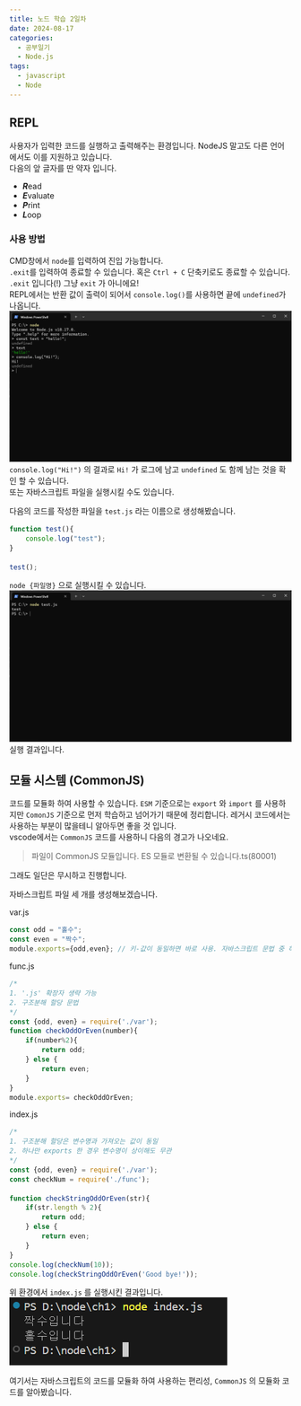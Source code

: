 ```yaml
---
title: 노드 학습 2일차
date: 2024-08-17
categories:
  - 공부일기
  - Node.js
tags:
  - javascript
  - Node
---
```

## REPL
사용자가 입력한 코드를 실행하고 출력해주는 환경입니다.  NodeJS 말고도 다른 언어에서도 이를 지원하고 있습니다.  
다음의 앞 글자를 딴 약자 입니다.
- ***R***ead
- ***E***valuate
- ***P***rint
- ***L***oop

### 사용 방법
CMD창에서 `node`를 입력하여 진입 가능합니다.  
`.exit`를 입력하여 종료할 수 있습니다. 혹은 `Ctrl + C` 단축키로도 종료할 수 있습니다.  
`.exit` 입니다(!) 그냥 `exit` 가 아니에요!  
REPL에서는 반환 값이 출력이 되어서 `console.log()`를 사용하면 끝에 `undefined`가 나옵니다.  
![](assets/img/screenshot/Pasted%20image%2020240817204147.png)  
`console.log("Hi!")` 의 결과로 `Hi!` 가 로그에 남고 `undefined` 도 함께 남는 것을 확인 할 수 있습니다.  
또는 자바스크립트 파일을 실행시킬 수도 있습니다.  

다음의 코드를 작성한 파일을 `test.js` 라는 이름으로 생성해봤습니다.
```javascript
function test(){
	console.log("test");
}

test();
```

`node {파일명}` 으로 실행시킬 수 있습니다.  
![](assets/img/screenshot/Pasted%20image%2020240817204544.png)  
실행 결과입니다.  

## 모듈 시스템 (CommonJS)
코드를 모듈화 하여 사용할 수 있습니다.
`ESM` 기준으로는 `export` 와 `import` 를 사용하지만 `ComonJS` 기준으로 먼저 학습하고 넘어가기 때문에 정리합니다. 레거시 코드에서는 사용하는 부분이 많을테니 알아두면 좋을 것 입니다.  
vscode에서는 `CommonJS` 코드를 사용하니 다음의 경고가 나오네요.  

> 파일이 CommonJS 모듈입니다. ES 모듈로 변환될 수 있습니다.ts(80001)

그래도 일단은 무시하고 진행합니다.  

자바스크립트 파일 세 개를 생성해보겠습니다.

var.js
```javascript
const odd = "홀수";
const even = "짝수";
module.exports={odd,even}; // 키-값이 동일하면 바로 사용. 자바스크립트 문법 중 하나
```

func.js
```javascript
/*
1. '.js' 확장자 생략 가능
2. 구조분해 할당 문법
*/
const {odd, even} = require('./var');
function checkOddOrEven(number){
    if(number%2){
        return odd;
    } else {
        return even;
    }
} 
module.exports= checkOddOrEven;
```

index.js
```javascript
/*
1. 구조분해 할당은 변수명과 가져오는 값이 동일
2. 하나만 exports 한 경우 변수명이 상이해도 무관
*/
const {odd, even} = require('./var');
const checkNum = require('./func');

function checkStringOddOrEven(str){
    if(str.length % 2){
        return odd;
    } else {
        return even;
    }
}
console.log(checkNum(10));
console.log(checkStringOddOrEven('Good bye!'));
```

위 환경에서 `index.js` 를 실행시킨 결과입니다.
![](assets/img/screenshot/Pasted%20image%2020240817211925.png)  

여기서는 자바스크립트의 코드를 모듈화 하여 사용하는 편리성, `CommonJS` 의 모듈화 코드를 알아봤습니다.  